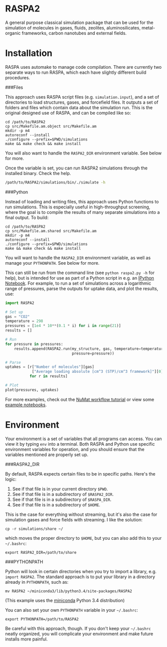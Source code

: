 RASPA2
======

A general purpose classical simulation package that can be used for the
simulation of molecules in gases, fluids, zeolites, aluminosilicates,
metal-organic frameworks, carbon nanotubes and external fields.

Installation
============

RASPA uses automake to manage code compilation. There are currently two separate
ways to run RASPA, which each have slightly different build procedures.

###Files

This approach uses RASPA script files (e.g. `simulation.input`), and a set of
directories to load structures, gases, and forcefield files. It outputs a set
of folders and files which contain data about the simulation run. This is the
original designed use of RASPA, and can be compiled like so:

```
cd /path/to/RASPA2
cp src/Makefile.am.object src/Makefile.am
mkdir -p m4
autoreconf --install
./configure --prefix=$PWD/simulations
make && make check && make install
```

You will also want to handle the `RASPA2_DIR` environment variable. See below for more.

Once the variable is set, you can run RASPA2 simulations through the installed binary. Check the help.

```bash
/path/to/RASPA2/simulations/bin/./simulate -h
```

###Python

Instead of loading and writing files, this approach uses Python functions to
run simulations. This is especially useful in high-throughput screening,
where the goal is to compile the results of many separate simulations into a
final output. To build:

```
cd /path/to/RASPA2
cp src/Makefile.am.shared src/Makefile.am
mkdir -p m4
autoreconf --install
./configure --prefix=$PWD/simulations
make && make check && make install
```

You will want to handle the `RASPA2_DIR` environment variable, as well as
manage your `PYTHONPATH`. See below for more.

This can still be run from the command line (see `python raspa2.py -h` for help),
but is intended for use as part of a Python script in e.g. an
[IPython Notebook](http://ipython.org/notebook.html). For example, to run a set
of simulations across a logarithmic range of pressures, parse the outputs for
uptake data, and plot the results, use:

```python
import RASPA2

# Set up
gas = "CO2"
temperature = 298
pressures = [1e4 * 10**(0.1 * i) for i in range(21)]
results = []

# Run
for pressure in pressures:
    results.append(RASPA2.run(my_structure, gas, temperature=temperature,
                              pressure=pressure))

# Parse
uptakes = [r["Number of molecules"][gas]
            ["Average loading absolute [cm^3 (STP)/cm^3 framework]"][0]
           for r in results]

# Plot
plot(pressures, uptakes)
```

For more examples, check out the [NuMat workflow tutorial](https://github.com/numat/mofgen/wiki/Workflow)
or view some [example notebooks](https://github.com/numat/simulation-notebooks).

Environment
===========

Your environment is a set of variables that all programs can access. You
can view it by typing `env` into a terminal. Both RASPA and Python use specific
environment variables for operation, and you should ensure that the variables
mentioned are properly set up.

###RASPA2_DIR

By default, RASPA expects certain files to be in specific paths. Here's the logic:

1. See if that file is in your current directory `$PWD`.
2. See if that file is in a subdirectory of `$RASPA2_DIR`.
3. See if that file is in a subdirectory of `$RASPA_DIR`.
4. See if that file is in a subdirectory of `$HOME`.

This is the case for everything without streaming, but it's also the case for
simulation gases and force fields with streaming. I like the solution:

```
cp -r simulations/share ~/
```

which moves the proper directory to `$HOME`, but you can also add this to your
`~/.bashrc`:

```
export RASPA2_DIR=/path/to/share
```

###PYTHONPATH

Python will look in certain directories when you try to import a library, e.g.
`import RASPA2`. The standard approach is to put your library in a directory
already in `PYTHONPATH`, such as:

```
mv RASPA2 ~/miniconda3/lib/python3.4/site-packages/RASPA2
```

(This example uses the [miniconda](http://conda.pydata.org/miniconda.html)
Python 3.4 distribution)

You can also set your own `PYTHONPATH` variable in your `~/.bashrc`:

```
export PYTHONPATH=/path/to/RASPA2
```

Be careful with this approach, though. If you don't keep your `~/.bashrc`
neatly organized, you will complicate your environment and make future installs
more painful.
